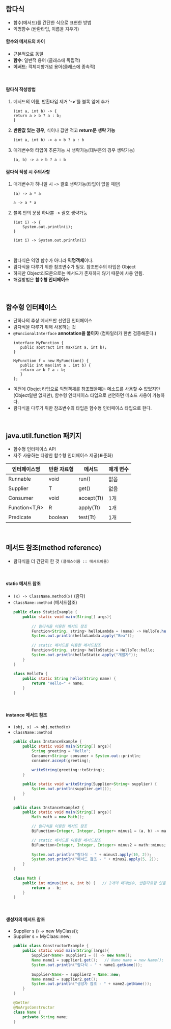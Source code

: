 ## 람다식
- 함수(메서드)를 간단한 식으로 표현한 방법
- 익명함수 (반환타입, 이름을 지우기)

#### 함수와 메서드의 차이
- 근본적으로 동일
- **함수**: 일반적 용어 (클래스에 독립적)
- **메서드**: 객체지향개념 용어(클래스에 종속적)

<br>

#### 람다식 작성방법
1. 메서드의 이름, 반환타입 제거 '**->**'를 블록 앞에 추가
    ```
    (int a, int b) -> {
    return a > b ? a : b;
    }
    ```
2. **반환값 있는 경우**, 식이나 값만 적고 **return문 생략 가능** 
    ```
    (int a, int b) -> a > b ? a : b
    ```
3. 매개변수와 타입이 추론가능 시 생략가능(대부분의 경우 생략가능)
    ```
    (a, b) -> a > b ? a : b
    ```

####  람다식 작성 시 주의사항
1. 매개변수가 하나일 시 -> 괄호 생략가능(타입이 없을 때만)
    ```
    (a) -> a * a
    ```
    ```
    a -> a * a
    ```
2. 블록 안의 문장 하나뿐 -> 괄호 생략가능 
    ```
    (int i) -> {
        System.out.println(i);
    }
    ```
    ```
    (int i) -> System.out.println(i)
    ```
<br>

- 람다식은 익명 함수가 아니라 **익명객체**이다.
- 람다식을 다루기 위한 참조변수가 필요. 참조변수의 타입은 Object
- 하지만 Object리모콘으로는 메서드가 존재하지 않기 때문에 사용 안됨.
- 해결방법은 **함수형 인터페이스**

<br>

## 함수형 인터페이스
- 단하나의 추상 메서드만 선언된 인터페이스
- 람다식을 다루기 위해 사용하는 것
- `@FuncionalInterface` **annotation을 붙이자** (컴파일러가 한번 검증해준다.)
   ```
   interface MyFunction {
      public abstract int max(int a, int b);
   }
   ```
   ```
   MyFunction f = new MyFunction() {
      public int max(int a , int b) {
      return a> b ? a : b;
      }
   };
   ```
- 이전에 Obejct 타입으로 익명객체를 참조했을때는 메소드를 사용할 수 없었지만(Object일땐 없지만), 함수형 인터페이스 타입으로 선언하면 메소드 사용이 가능하다.
- 람다식을 다루기 위한 참조변수의 타입은 함수형 인터페이스 타입으로 한다.

<br>

##  java.util.function 패키지
- 함수형 인터페이스 API
- 자주 사용하는 다양한 함수형 인터페이스 제공(표준화)

| 인터페이스명   | 반환 자료형 | 메서드  | 매개 변수 |
|----------|--------|------|-------|
| Runnable | void   | run() | 없음    |
| Supplier | T      | get() | 없음    |
| Consumer | void   | accept(Tt) | 1개    |
| Function<T,R> | R   | apply(Tt) | 1개    |
| Predicate | boolean   | test(Tt) | 1개    |

<br>

## 메서드 참조(method reference)
- 람다식을 더 간단히 한 것 `(클래스이름 :: 메서드이름)`

<br>

#### static 메서드 참조
  - `(x) -> ClassName.method(x)` (람다)
  - `ClassName::method` (메서드참조)
    ```Java
    public class StaticExample { 
        public static void main(String[] args){
      
            // 람다식을 이용한 메서드 참조
            Function<String, string> helloLambda = (name) -> HelloTo.hello(name);
            System.out.println(helloLambda.apply("Bea"));
      
            // static 메서드를 이용한 메서드참조
            Function<String, string> helloStatic = HelloTo::hello;
            System.out.println(helloStatic.apply("개발자"));
        }
    }
      
    class HelloTo {
        public static String hello(String name) {
            return "Hello~" + name;
        }
    }
    ```
<br>

#### instance 메서드 참조
- `(obj, x) -> obj.method(x)`
- `ClassName::method`
    ```Java
    public class InstanceExample { 
        public static void main(String[] args){
            String greeting = "Hello";
            Consumer<String> consumer = System.out::println;
            consumer.accept(greeting);  
            
            writeString(greeting::toString);
        }
  
        public static void writeString(Supplier<String> supplier) {
            System.out.println(supplier.get());
        }
    }
    ```
    ```Java
    public class InstanceExample2 { 
        public static void main(String[] args){
            Math math = new Math();
  
            // 람다식을 이용한 메서드 참조
            BiFunction<Integer, Integer, Integer> minus1 = (a, b) -> math.minus(a, b);
  
            // static 메서드를 이용한 메서드참조
            BiFunction<Integer, Integer, Integer> minus2 = math::minus;
      
            System.out.println("람다식 - " + minus1.apply(10, 2));
            System.out.println("메서드 참조 - " + minus2.apply(5, 2));
        }
    }
      
    class Math {
        public int minus(int a, int b) {   // 2개의 매개변수, 반환자료형 있음
            return a - b;
        }
    }
    ```

<br>

#### 생성자의 메서드 참조
- Supplier<MyClass> s () -> new MyClass();
- Supplier<MyClass> s = MyClaas::new;
    ```java
    public class ConstructorExample {
        public static void main(String[]args){
            Supplier<Name> supplier1 = () -> new Name();
            Name name1 = supplier1.get();   // Name name = new Name();
            System.out.println("람다식 - " + name1.getName());
            
            Supplier<Name> = supplier2 = Name::new;
            Name name2 = supplier2.get();
            System.out.println("생성자 참조 - " + name2.getName());
        }
    }
    
    @Getter
    @NoArgsConstructor
    class Name {
        private String name;
    }
    ```

